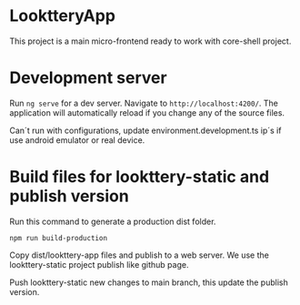 # LooktteryApp

This project is a main micro-frontend ready to work with core-shell project.

# Development server

Run `ng serve` for a dev server. Navigate to `http://localhost:4200/`. The application will automatically reload if you change any of the source files.

Can´t run with configurations, update environment.development.ts ip´s if use android emulator or real device.

# Build files for lookttery-static and publish version

Run this command to generate a production dist folder.

```terminal
npm run build-production
```

Copy dist/lookttery-app files and publish to a web server. We use the lookttery-static project publish like github page.

Push lookttery-static new changes to main branch, this update the publish version.
